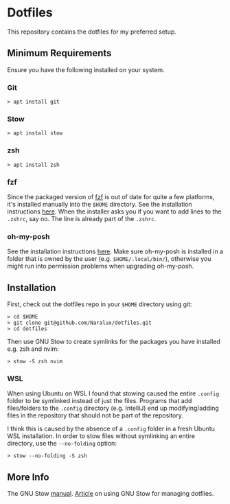 # Dotfiles

This repository contains the dotfiles for my preferred setup.

## Minimum Requirements

Ensure you have the following installed on your system.

### Git

```
> apt install git
```

### Stow

```
> apt install stow
```

### zsh

```
> apt install zsh
```

### fzf

Since the packaged version of [fzf](https://github.com/junegunn/fzf) is out of date for quite a few platforms, it's installed manually into the `$HOME` directory.
See the installation instructions [here](https://github.com/junegunn/fzf?tab=readme-ov-file#using-git).
When the installer asks you if you want to add lines to the `.zshrc`, say no. The line is already part of the `.zshrc`.

### oh-my-posh

See the installation instructions [here](https://ohmyposh.dev/). Make sure oh-my-posh is installed in a folder that is owned by the user (e.g. `$HOME/.local/bin/`), otherwise you might run into permission problems when upgrading oh-my-posh.

## Installation

First, check out the dotfiles repo in your `$HOME` directory using git:

```
> cd $HOME
> git clone git@github.com/Naralux/dotfiles.git
> cd dotfiles
```

Then use GNU Stow to create symlinks for the packages you have installed e.g. zsh and nvim:

```
> stow -S zsh nvim
```

### WSL

When using Ubuntu on WSL I found that stowing caused the entire `.config` folder to be symlinked instead of just the files.
Programs that add files/folders to the `.config` directory (e.g. IntelliJ) end up modifying/adding files in the repository that should not be part of the repository.

I think this is caused by the absence of a `.config` folder in a fresh Ubuntu WSL installation. In order to stow files without symlinking an entire directory, use the `--no-folding` option:

```
> stow --no-folding -S zsh
```

## More Info

The GNU Stow [manual](https://www.gnu.org/software/stow/manual/stow.html).
[Article](https://brandon.invergo.net/news/2012-05-26-using-gnu-stow-to-manage-your-dotfiles.html) on using GNU Stow for managing dotfiles.
